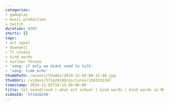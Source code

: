 ```yaml
---
categories:
- gameplay
- music production
- twitch
duration: 8303
shorts: []
tags:
- art sqool
- downwell
- fl studio
- kind words
- nuclear throne
- 'song: if only we didnt need to talk'
- 'song: time echo'
thumbPath: /assets/thumbs/2019-12-03-00-15-48.jpg
thumbUri: /videos/571426249/pictures/1583332347
timestamp: 2019-12-02T18:15:48-06:00
title: lol soundcloud | what art school | kind words | kind words in NUCLEAR THRONE
videoId: '571426249'
---
```

